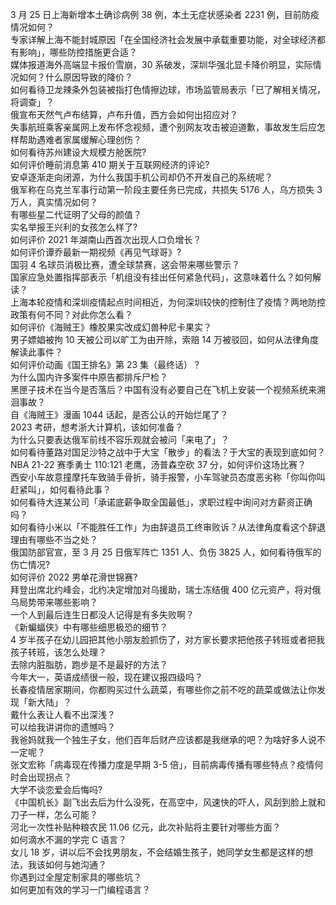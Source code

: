 3 月 25 日上海新增本土确诊病例 38 例，本土无症状感染者 2231 例，目前防疫情况如何？  
专家详解上海不能封城原因「在全国经济社会发展中承载重要功能，对全球经济都有影响」，哪些防控措施更合适？  
媒体报道海外高端显卡报价雪崩，30 系破发，深圳华强北显卡降价明显，实际情况如何？什么原因导致的降价？  
如何看待卫龙辣条外包装被指打色情擦边球，市场监管局表示「已了解相关情况，将调查」？  
俄宣布天然气卢布结算，卢布升值，西方会如何出招应对？  
失事航班乘客亲属网上发布怀念视频，遭个别网友攻击被迫道歉，事故发生后应怎样帮助遇难者家属缓解心理创伤？  
如何看待苏州建设大规模方舱医院?  
如何评价睡前消息第 410 期关于互联网经济的评论?  
安卓逐渐走向闭源，为什么我国手机公司却仍不开发自己的系统呢？  
俄军称在乌克兰军事行动第一阶段主要任务已完成，共损失 5176 人，乌方损失 3 万人，真实情况如何？  
有哪些星二代证明了父母的颜值？  
实名举报王兴利的女孩怎么样了?  
如何评价 2021 年湖南山西首次出现人口负增长？  
如何评价谭乔最新一期视频《再见气球哥》?  
国羽 4 名球员消极比赛，遭全球禁赛，这会带来哪些警示？  
国家应急处置指挥部表示「机组没有挂出任何紧急代码」，这意味着什么？如何解读？  
上海本轮疫情和深圳疫情起点时间相近，为何深圳较快的控制住了疫情？两地防控政策有何不同？对此你怎么看？  
如何评价《海贼王》橡胶果实改成幻兽种尼卡果实？  
男子嫖娼被拘 10 天被公司以旷工为由开除，索赔 14 万被驳回，如何从法律角度解读此事件？  
如何评价动画《国王排名》第 23 集（最终话）？  
为什么国内许多案件中原告都排斥尸检？  
黑匣子技术在当今是否落后？中国有没有必要自己在飞机上安装一个视频系统来溯洄事故？  
自《海贼王》漫画 1044 话起，是否公认的开始烂尾了？  
2023 考研，想考浙大计算机，该如何准备？  
为什么只要表达俄军前线不容乐观就会被问「来电了」？  
如何看待董路对国足沙特之战中于大宝「散步」的看法？于大宝的表现到底如何？  
NBA 21-22 赛季勇士 110:121 老鹰，汤普森空砍 37 分，如何评价这场比赛？  
西安小车故意撞摩托车致骑手骨折，骑手报警，小车驾驶员态度恶劣称「你叫你叫赶紧叫」，如何看待此事？  
如何看待大连某公司「承诺底薪争取全国最低」，求职过程中询问对方薪资正确吗？  
如何看待小米以「不能胜任工作」为由辞退员工终审败诉？从法律角度看这个辞退理由有哪些不当之处？  
俄国防部官宣，至 3 月 25 日俄军阵亡 1351 人、负伤 3825 人，如何看待俄军的伤亡情况?  
如何评价 2022 男单花滑世锦赛?  
拜登出席北约峰会，北约决定增加对乌援助，瑞士冻结俄 400 亿元资产，将对俄乌局势带来哪些影响？  
一个人到最后连生日都没人记得是有多失败啊？  
《新蝙蝠侠》中有哪些细思极恐的细节？  
4 岁半孩子在幼儿园把其他小朋友脸抓伤了，对方家长要求把他孩子转班或者把我孩子转班，该怎么处理？  
去除内脏脂肪，跑步是不是最好的方法？  
今年大一，英语成绩很一般，现在建议报四级吗？  
长春疫情居家期间，你都购买过什么蔬菜，有哪些你之前不吃的蔬菜或做法让你发现「新大陆」？  
戴什么表让人看不出深浅？  
可以给我讲讲你的遗憾吗？  
我爸妈就我一个独生子女，他们百年后财产应该都是我继承的吧？为啥好多人说不一定呢？  
张文宏称「病毒现在传播力度是早期 3-5 倍」，目前病毒传播有哪些特点？疫情何时会出现拐点？  
大学不谈恋爱会后悔吗?  
《中国机长》副飞出去后为什么没死，在高空中，风速快的吓人，风刮到脸上就和刀子一样，怎么可能？  
河北一次性补贴种粮农民 11.06 亿元，此次补贴将主要针对哪些方面？  
如何滴水不漏的学完 C 语言？  
女儿 18 岁，讲以后不会找男朋友，不会结婚生孩子，她同学女生都是这样的想法，我该如何与她沟通？  
你遇到过全屋定制家具的哪些坑？  
如何更加有效的学习一门编程语言？  
